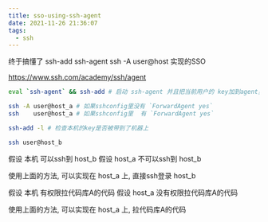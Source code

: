 ```yaml
---
title: sso-using-ssh-agent
date: 2021-11-26 21:36:07
tags:
  - ssh
---
```


终于搞懂了 ssh-add ssh-agent ssh -A user@host 实现的SSO

https://www.ssh.com/academy/ssh/agent

```sh
eval `ssh-agent` && ssh-add # 启动 ssh-agent 并且把当前用户的 key加到agent里

ssh -A user@host_a # 如果sshconfig里没有 `ForwardAgent yes`
ssh    user@host_a # 如果sshconfig里  有 `ForwardAgent yes`

ssh-add -l # 检查本机的key是否被带到了机器上

ssh user@host_b
```

假设 本机   可以ssh到 host_b
假设 host_a 不可以ssh到 host_b

使用上面的方法, 可以实现在 host_a 上, 直接ssh登录 host_b

假设 本机     有权限拉代码库A的代码
假设 host_a 没有权限拉代码库A的代码

使用上面的方法, 可以实现在 host_a 上, 拉代码库A的代码

